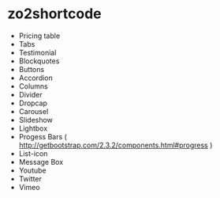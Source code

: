 zo2shortcode
============

* Pricing table 
* Tabs
* Testimonial 
* Blockquotes 
* Buttons
* Accordion
* Columns
* Divider
* Dropcap
* Carousel
* Slideshow
* Lightbox
* Progess Bars ( http://getbootstrap.com/2.3.2/components.html#progress ) 
* List-icon
* Message Box
* Youtube
* Twitter
* Vimeo

